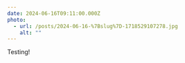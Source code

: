 ```yaml
---
date: 2024-06-16T09:11:00.000Z
photo:
  - url: /posts/2024-06-16-%7Bslug%7D-1718529107278.jpg
    alt: ""
---
```


Testing!
